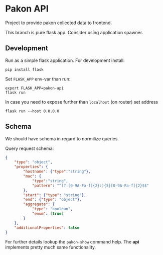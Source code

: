 # Pakon API

Project to provide pakon collected data to frontend.

This branch is pure flask app. Consider usíng application spawner.

## Development

Run as a simple flask application. For development install:

    pip install flask

Set ``FLASK_APP`` env-var than run:

    export FLASK_APP=pakon-api
    flask run

In case you need to expose further than `localhost` (on router) set address

    flask run --host 0.0.0.0

## Schema

We should have schema in regard to normilize queries.

Query request schema:

```json
{
    "type": "object",
    "properties": {
        "hostname": {"type":"string"},
        "mac": {
            "type":"string",
            "pattern": "^(?:[0-9A-Fa-f]{2}:){5}[0-9A-Fa-f]{2}$$"
        },
        "start": {"type": "string"},
        "end": {"type": "object"},
        "aggregate": {
            "type": "boolean",
            "enum": [true]
        }
    },
    "additionalProperties": false
}
```

For further details lookup the ``pakon-show`` command help. The __api__ implements pretty much same functionality.